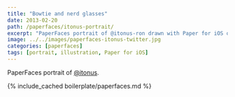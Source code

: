```yaml
---
title: "Bowtie and nerd glasses"
date: 2013-02-20
path: /paperfaces/itonus-portrait/
excerpt: "PaperFaces portrait of @itonus-ron drawn with Paper for iOS on an iPad."
image: ../../images/paperfaces-itonus-twitter.jpg
categories: [paperfaces]
tags: [portrait, illustration, Paper for iOS]
---
```


PaperFaces portrait of [@itonus](https://twitter.com/itonus).

{% include_cached boilerplate/paperfaces.md %}
